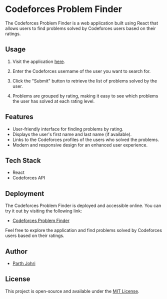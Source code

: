 # Codeforces Problem Finder

The Codeforces Problem Finder is a web application built using React that allows users to find problems solved by Codeforces users based on their ratings.

## Usage

1. Visit the application [here](https://cf-problem-finder.vercel.app/).

2. Enter the Codeforces username of the user you want to search for.

3. Click the "Submit" button to retrieve the list of problems solved by the user.

4. Problems are grouped by rating, making it easy to see which problems the user has solved at each rating level.

## Features

- User-friendly interface for finding problems by rating.
- Displays the user's first name and last name (if available).
- Links to the Codeforces profiles of the users who solved the problems.
- Modern and responsive design for an enhanced user experience.

## Tech Stack

- React
- Codeforces API

## Deployment

The Codeforces Problem Finder is deployed and accessible online. You can try it out by visiting the following link:

- [Codeforces Problem Finder](https://cf-problem-finder.vercel.app/)

Feel free to explore the application and find problems solved by Codeforces users based on their ratings.

## Author

- [Parth Johri](https://www.linkedin.com/in/parthjohri07)

## License

This project is open-source and available under the [MIT License](LICENSE).

